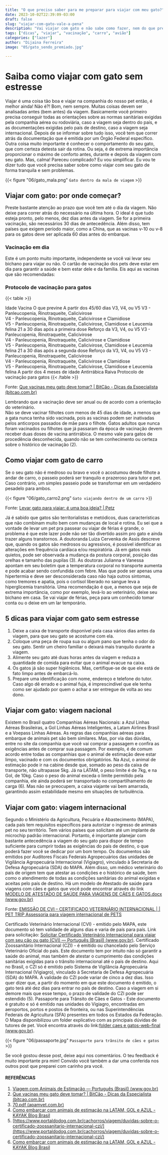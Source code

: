 ```yaml
---
title: "O que preciso saber para me preparar para viajar com meu gato?"
date: 2023-10-02T22:39:09-03:00
draft: false
slug: "viajar-com-gato-vale-a-pena"
description: "Vai viajar com gato e não sabe como fazer, nem do que precisa? Confira aqui um guia de como viajar com seu pet sem stress"
tags: ["dicas", "viajar", "vacinação", "carro", "avião"]
categories: ["lazer"]
author: "Dijaina Ferreira"
image: "05/gato_sendo_premiado.jpg"

---
```


# Saiba como viajar com gato sem estresse
Viajar é uma coisa tão boa e viajar na companhia do nosso pet então, é melhor ainda! 
Não é?!
Bom, nem sempre.
Muitas coisas devem ser analisadas antes (bem antes) da viagem.
Basicamente você primeiro precisa conseguir todas as orientações sobre as normas sanitárias exigidas pela companhia aérea ou rodoviária, caso a viagem seja dentro do país, e as documentações exigidas pelo país de destino, caso a viagem seja internacional. 
Depois de se informar sobre tudo isso, você tem que correr atrás da documentação que é emitida por um Órgão Federal específico. 
Outra coisa muito importante é conhecer o comportamento do seu gato, que com certeza detesta sair da rotina.
Ou seja, é de extrema importância proporcionar o máximo de conforto antes, durante e depois da viagem com seu gato.
Mas, calma! 
Pareceu complicado? Eu vou simplificar. 
Eu vou te dizer tudo que você precisa saber sobre como viajar com seu gato de forma tranquila e sem problemas. 

{{< figure  "06/gato_mala.png" `Gato dentro da mala de viagem` >}}

## Viajar com gato: por onde começar? 

Preste bastante atenção ao prazo que você tem até o dia da viagem. Não deixe para correr atrás do necessário na última hora. 
O ideal é que tudo esteja pronto, pelo menos, dez dias antes da viagem. 
Se for a primeira vacinação, são necessários 30 dias de antecedência. Além disso, tem países que exigem período maior, como a China, que as vacinas  v-10 ou v-8 para os gatos deve ser aplicada 60 dias antes do embarque.

### Vacinação em dia

Este é um ponto muito importante, independente se você vai levar seu bichano para viajar ou não. 
O cartão de vacinação dos pets deve estar em dia para garantir a saúde e bem estar dele e da família. 
Eis aqui as vacinas que são recomendadas:

### Protocolo de vacinação para gatos
{{< table >}}
<thead>
    <tr>
        <th>
            Idade
        </th>
        <th>
            Vacina
        </th>
        <th>
            O que previne
        </th>
    </tr>
</thead>
<tbody>
    <tr>
        <td>
            A partir dos 45/60 dias
        </td>
        <td>
            V3, V4, ou V5
        </td>
        <td>
            V3 - Panleucopenia, Rinotraqueite, Calicivirose<br /> 
            V4 - Panleucopenia, Rinotraqueite, Calicivirose e Clamidiose<br />
            V5 - Panleucopenia, Rinotraqueite, Calicivirose, Clamidiose e Leucemia felina
        </td>
    </tr>
    <tr>
        <td>
            21 a 30 dias após a primeira dose
        </td>
        <td>
            Reforço da V3, V4, ou V5
        </td>
        <td>
            V3 - Panleucopenia, Rinotraqueite, Calicivirose<br /> 
            V4 - Panleucopenia, Rinotraqueite, Calicivirose e Clamidiose<br />
            V5 - Panleucopenia, Rinotraqueite, Calicivirose, Clamidiose e Leucemia felina
        </td>
    </tr>
    <tr>
        <td>
            21 a 30 dias após a segunda dose
        </td>
        <td>
            Reforço da V3, V4, ou V5
        </td>
        <td>
            V3 - Panleucopenia, Rinotraqueite, Calicivirose<br /> 
            V4 - Panleucopenia, Rinotraqueite, Calicivirose e Clamidiose<br />
            V5 - Panleucopenia, Rinotraqueite, Calicivirose, Clamidiose e Leucemia felina
        </td>
    </tr>
    <tr>
        <td>
            A partir dos 4 meses de idade
        </td>
        <td>
            Antirrábica
        </td>
        <td>
            Raiva
        </td>
    </tr>
</tbody>
<caption>Protocolo de vacinação para gatos</caption>
{{< /table >}}


Fonte: [Que vacinas meu gato deve tomar? | BitCão - Dicas da Especialista (bitcao.com.br)](https://www.bitcao.com.br/blog/que-vacinas-meu-gato-deve-tomar/)

Lembrando que a vacinação deve ser anual ou de acordo com a orientação do veterinário.  
Não se deve vacinar filhotes com menos de 45 dias de idade, a menos que a gata nunca tenha sido vacinada, pois as vacinas podem ser inativadas pelos anticorpos passados de mãe para o filhote. 
Gatos adultos que nunca foram vacinados ou filhotes que já passaram da época de vacinação devem receber duas doses de vacina antirrábica. 
O mesmo vale para gatos de procedência desconhecida, quando não se tem conhecimento ou certeza sobre o histórico de vacinação (2). 

## Como viajar com gato de carro
Se o seu gato não é medroso ou bravo e você o acostumou desde filhote a andar de carro, o passeio poderá ser tranquilo e prazeroso para tutor e pet. 
Caso contrário, um simples passeio pode se transformar em um verdadeiro pesadelo para ambos.


{{< figure  "06/gato_carro2.png" `Gato viajando dentro de um carro` >}}

Fonte: [Levar gato para viajar: é uma boa ideia? | Petz](https://www.petz.com.br/blog/bem-estar/levar-gato-para-viajar/)

Já é sabido que gatos são territorialistas e metódicos, duas características que não combinam muito bem com mudanças de local e rotina. 
Eu sei que a vontade de levar um pet pra passear ou viajar de férias é grande, o problema é que este lazer pode não ser tão divertido assim pro gato e ainda trazer alguns transtornos. 
A doutoranda Luiza Cervenka de Assis descreve que, quando os gatos são medrosos ou agressivos, é possível identificar as alterações em frequência cardíaca e/ou respiratória. 
Já em gatos mais quietos, pode ser observada a mudança da postura corporal, posição das orelhas e tamanho das pupilas (3). 
As doutoras Julianna e Vanessa apontam em seu boletim que a temperatura corporal no transporte aumenta e pode acabar sendo confundida com febre. 
Mas que pode ser apenas uma hipertermia e deve ser desconsiderada caso não haja outros sintomas, como tremores e apatia, pois o cortisol liberado no sangue leva a hiperglicemia transitória. 
Uma recomendação é que, a menos que seja de extrema importância, como por exemplo, levá-lo ao veterinário, deixe seu bichano em casa. 
Se vai viajar de férias, peça para um conhecido tomar conta ou o deixe em um lar temporário. 

## 5 dicas para viajar com gato sem estresse

1. Deixe a caixa de transporte disponível pela casa vários dias antes da viagem, para que seu gato se acostume com ela. 
2. Coloque uma peça de roupa sua ou algum pano que tenha o odor do seu gato. Sentir um cheiro familiar o deixará mais tranquilo durante a viagem. 
3. Alimente seu gato até duas horas antes da viagem e reduza a quantidade de comida para evitar que o animal evacue na caixa. 
4. Os gatos já são super higiênicos. Mas, certifique-se de que ele está de fato limpo antes de embarcá-lo.
5. Prepare uma identificação com nome, endereço e telefone do tutor. Caso algo dê errado e o animal fuja, é imprescindível que ele tenha como ser ajudado por quem o achar a ser entregue de volta ao seu dono.

## Viajar com gato: viagem nacional 
Existem no Brasil quatro Companhias Aéreas Nacionais: a Azul Linhas Aéreas Brasileiras, a Gol Linhas Aéreas Inteligentes, a Latam Airlines Brasil e a Voepass Linhas Aéreas.
As regras das companhias aéreas para embarque de animais pet são bem similares. 
Mas, por via das dúvidas, entre no site da companhia que você vai comprar a passagem e confira as exigências antes de comprar sua passagem. 
Por exemplo, é de comum acordo entre todas as companhias que o animal de estimação deve estar limpo, vacinado e com os documentos obrigatórios. 
Na Azul, o animal de estimação pode ir na cabine desde que, somado ao peso da caixa de transporte, não ultrapasse  5kg. 
Já na LATAM, o peso limite é de 7kg, e na Gol, de 10kg. 
Caso o peso do animal exceda o limite permitido pela companhia, ele ainda poderá ser transportado no compartilhamento de carga (6). 
Mas não se preocupem, a caixa viajante vai bem amarrada, garantindo assim estabilidade mesmo em situações de turbulência. 

## Viajar com gato: viagem internacional 

Segundo o Ministério da Agricultura, Pecuária e Abastecimento (MAPA), cada país tem requisitos específicos para autorizar o ingresso de animais pet no seu território. 
Tem vários países que solicitam até um implante de microchip padrão internacional. 
Portanto, é importante planejar com bastante antecedência a viagem do seu gato para dispor de tempo suficiente para cumprir todas as exigências do país de destino, o que poderá fazer  você se dedicar por um bom tempo. 
Os documentos são emitidos por Auditores Fiscais Federais Agropecuários das unidades de Vigilância Agropecuária Internacional (Vigiagro), vinculado à Secretaria de Defesa Agropecuária (SDA) do MAPA.
 Além disso, um médico veterinário do país de origem tem que atestar as condições e o histórico de saúde, bem como o atendimento de todas as condições sanitárias do animal exigidas e aceitas pelo país de destino. 
Há um modelo de Atestado de saúde para viagens com cães e gatos que você pode encontrar através do link [MODELO DE ATESTADO DE SAÚDE PARA VIAGENS DE CÃES E GATOS.docx (www.gov.br)](https://www.gov.br/agricultura/pt-br/assuntos/vigilancia-agropecuaria/animais-estimacao/arquivos/Modelodeatestadodesaudeanimaleditavel.pdf)

Fonte: [EMISSÃO DE CVI – CERTIFICADO VETERINÁRIO INTERNACIONAL | | PET TRIP Assessoria para viagem internacional de PETS](https://pettrip.com.br/servicos/emissao-de-cvi-certificado-veterinario-internacional/)

Certificado Veterinário Internacional (CVI) - emitido pelo MAPA, este documento só tem validade de alguns dias e varia de país para país. 
Link para solicitação: [Solicitar Certificado Veterinário Internacional para viajar com seu cão ou gato (CVI) — Português (Brasil) (www.gov.br)](https://www.gov.br/pt-br/temas/viajar-para-outro-pais-com-seu-cao-ou-gato-cvi).
Certificado Zoossanitário Internacional (CZI) - é emitido ou chancelado pelo Serviço Veterinário Oficial do país. 
Este documento tem por intuito não só garantir a saúde do animal, mas também de atestar o cumprimento das condições sanitárias exigidas para o trânsito internacional até o país de destino. 
Aqui no Brasil, o CZI só é emitido pelo Sistema de Vigilância Agropecuária Internacional (Vigiagro), vinculado à Secretaria de Defesa Agropecuária (SDA) do MAPA.
A validade do CZI pode variar de cinco a dez dias. Isso quer dizer que, a partir do momento em que este documento é emitido, o gato terá até dez dias para entrar no país de destino. 
Caso a viagem em si demore mais que esse tempo,  o prazo de validade do CZI pode ser estendido (5).
Passaporte para Trânsito de Cães e Gatos - Este documento é gratuito e só é emitido nas unidades do Vigiagro, encontradas em aeroportos, portos e postos de fronteira, ou nas Superintendências Federais de Agricultura (SFA) presentes em todos os Estados da Federação. 
O Mapa disponibilizou um folder explicativo com as principais dúvidas de tutores de pet. 
Você encontra através do link:[folder caes e gatos-web-final (www.gov.br)](https://www.gov.br/agricultura/pt-br/assuntos/vigilancia-agropecuaria/animais-estimacao/passaporte-caes-e-gatos).

{{< figure  "06/passaporte.jpg" `Passaporte para trânsito de cães e gatos` >}}

Se você gostou desse post, deixe aqui nos comentários. O teu feedback é muito importante pra mim! 
Convido você também a dar uma conferida nos outros post que preparei com carinho pra você. 

#### REFERÊNCIAS
1. [Viagem com Animais de Estimação — Português (Brasil) (www.gov.br)](https://www.gov.br/agricultura/pt-br/assuntos/vigilancia-agropecuaria/animais-estimacao/viagem-animais-estimacao)
2. [Que vacinas meu gato deve tomar? | BitCão - Dicas da Especialista (bitcao.com.br)](https://www.bitcao.com.br/blog/que-vacinas-meu-gato-deve-tomar/)
3. [70.pdf (apamvet.com.br)](https://publicacoes.apamvet.com.br/PDFs/Artigos/70.pdf)
4. [Como embarcar com animais de estimação na LATAM, GOL e AZUL - KAYAK Blog Brasil](https://www.kayak.com.br/news/como-embarcar-com-animais-de-estimacao-na-latam-gol-e-azul/#:~:text=Na%20Azul%2C%20o%20animal%20de%20estima%C3%A7%C3%A3o%20pode%20ir,viajar%20no%20compartimento%20de%20carga%20da%20companhia%20a%C3%A9rea.)
5. [https://www.portaldodog.com.br/cachorros/viagem/duvidas-sobre-o-certificado-zoossanitario-internacional-czi/](https://www.portaldodog.com.br/cachorros/viagem/duvidas-sobre-o-certificado-zoossanitario-internacional-czi/)
6. [Como embarcar com animais de estimação na LATAM, GOL e AZUL - KAYAK Blog Brasil](https://www.kayak.com.br/news/como-embarcar-com-animais-de-estimacao-na-latam-gol-e-azul/#:~:text=Na%20Azul%2C%20o%20animal%20de%20estima%C3%A7%C3%A3o%20pode%20ir,viajar%20no%20compartimento%20de%20carga%20da%20companhia%20a%C3%A9rea.)




